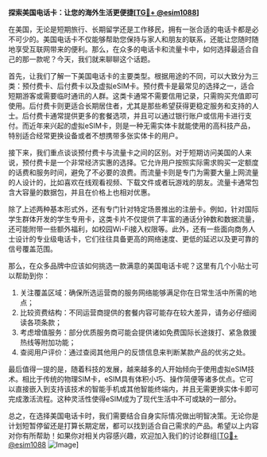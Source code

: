 **探索美国电话卡：让您的海外生活更便捷[[TG💪+ @esim1088](https://t.me/s/esim1088)]**

在美国，无论是短期旅行、长期留学还是工作移民，拥有一张合适的电话卡都是必不可少的。美国电话卡不仅能够帮助您保持与家人和朋友的联系，还能让您随时随地享受互联网带来的便利。那么，在众多的电话卡和流量卡中，如何选择最适合自己的那一款呢？今天，我们就来聊聊这个话题。

首先，让我们了解一下美国电话卡的主要类型。根据用途的不同，可以大致分为三类：预付费卡、后付费卡以及虚拟eSIM卡。预付费卡是最常见的选择之一，适合短期游客或需要临时通讯的人群。这类卡通常不需要信用记录，只需购买充值即可使用。后付费卡则更适合长期居住者，尤其是那些希望获得更稳定服务和支持的人士。后付费卡通常提供更多的套餐选项，并且可以通过银行账户或信用卡进行支付。而近年来兴起的虚拟eSIM卡，则是一种无需实体卡就能使用的高科技产品，特别适合经常更换设备或者不想携带多张实体卡的用户。

接下来，我们重点谈谈预付费卡与流量卡之间的区别。对于短期访问美国的人来说，预付费卡是一个非常经济实惠的选择。它允许用户按照实际需求购买一定额度的话费和服务时间，避免了不必要的浪费。而流量卡则是专门为需要大量上网流量的人设计的，比如喜欢在线观看视频、下载文件或者玩游戏的朋友。流量卡通常包含大容量的数据包，并且在价格上也相对优惠。

除了上述两种基本形式外，还有专门针对特定场景推出的注册卡。例如，针对国际学生群体开发的学生专用卡，这类卡片不仅提供了丰富的通话分钟数和数据流量，还可能附带一些额外福利，如校园Wi-Fi接入权限等。此外，还有一些面向商务人士设计的专业级电话卡，它们往往具备更高的网络速度、更低的延迟以及更可靠的信号覆盖范围。

那么，在众多品牌中应该如何挑选一款满意的美国电话卡呢？这里有几个小贴士可以帮助到你：
1. 关注覆盖区域：确保所选运营商的服务网络能够满足你在日常生活中所需的地点；
2. 比较资费结构：不同运营商提供的套餐内容可能存在较大差异，请务必仔细阅读各项条款；
3. 考虑增值服务：部分优质服务商可能会提供诸如免费国际长途拨打、紧急救援热线等附加功能；
4. 查阅用户评价：通过查阅其他用户的反馈信息来判断某款产品的优劣之处。

最后值得一提的是，随着科技的发展，越来越多的人开始倾向于使用虚拟eSIM技术。相比于传统的物理SIM卡，eSIM具有体积小巧、操作简便等诸多优点。它可以直接嵌入到支持该技术的智能手机或其他智能终端内，并且无需更换实体卡即可完成激活流程。这种灵活性使得eSIM成为了现代生活中不可或缺的一部分。

总之，在选择美国电话卡时，我们需要结合自身实际情况做出明智决策。无论你是计划短暂停留还是打算长期定居，都可以找到适合自己需求的产品。希望以上内容对你有所帮助！如果你对相关内容感兴趣，欢迎加入我们的讨论群组[[TG💪+ @esim1088](https://t.me/s/esim1088) ![Image](https://i.postimg.cc/4NQfJmqS/Snipaste-2025-05-13-00-14-12.png)]